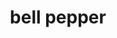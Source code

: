 ---
layout: food&drink
title: bell pepper
emoji: bell_pepper
permalink: 🫑.html
image: assets/img/3moji/bell_pepper.png
---